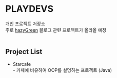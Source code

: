 # PLAYDEVS  
개인 프로젝트 저장소  
주로 [hazyGreen](https://playdev7.github.io) 블로그 관련 프로젝트가 올라올 예정  
<br>  

## Project List 
- Starcafe  
  \- 카페에 비유하여 OOP를 설명하는 프로젝트 (Java)